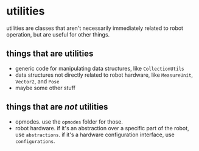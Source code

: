 # utilities

utilities are classes that aren't necessarily immediately related to robot operation, but are useful
for other things.

## things that are utilities
- generic code for manipulating data structures, like `CollectionUtils`
- data structures not directly related to robot hardware, like `MeasureUnit`, `Vector2`, and `Pose`
- maybe some other stuff

## things that are *not* utilities
- opmodes. use the `opmodes` folder for those.
- robot hardware. if it's an abstraction over a specific part of the robot, use `abstractions`. if it's a
  hardware configuration interface, use `configurations`.
